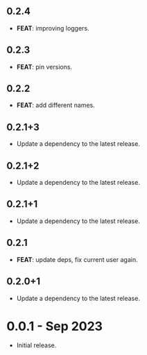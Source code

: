 ## 0.2.4

 - **FEAT**: improving loggers.

## 0.2.3

 - **FEAT**: pin versions.

## 0.2.2

 - **FEAT**: add different names.

## 0.2.1+3

 - Update a dependency to the latest release.

## 0.2.1+2

 - Update a dependency to the latest release.

## 0.2.1+1

 - Update a dependency to the latest release.

## 0.2.1

 - **FEAT**: update deps, fix current user again.

## 0.2.0+1

 - Update a dependency to the latest release.

# 0.0.1 - Sep 2023

- Initial release.
